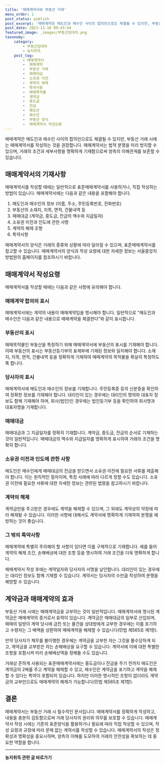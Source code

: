 ```yaml
---
title: '매매계약서와 부동산 거래'
menu_order: 1
post_status: publish
post_excerpt: '매매계약은 매도인과 매수인 사이의 합의만으로도 체결될 수 있지만, 부동산 거래 시에는 매매계약서를 작성하는 것을 권장합니다. 매매계약서는 법적 분쟁을 미리 방지할 수 있으며, 거래의 조건과 세부사항을 명확하게 기재함으로써 양측의 이해관계를 보존할 수 있습니다.'
post_date: 2023-11-16 09:43:44
featured_image: _images/부동산임대차.png
taxonomy:
    category:
        - 부동산임대차
        - 농지취득
    post_tag:
        - 매매계약서
        -  매매계약
        -  부동산 거래
        -  매매대금
        -  소유권 이전
        -  계약의 해제
        -  특약사항
        -  매매목적물
        -  계약금
        -  중도금
        -  잔금
        -  매도인
        -  매수인
        -  부동산 양식
        -  매매계약서 작성요령
---
```



매매계약은 매도인과 매수인 사이의 합의만으로도 체결될 수 있지만, 부동산 거래 시에는 매매계약서를 작성하는 것을 권장합니다. 매매계약서는 법적 분쟁을 미리 방지할 수 있으며, 거래의 조건과 세부사항을 명확하게 기재함으로써 양측의 이해관계를 보존할 수 있습니다.

## 매매계약서의 기재사항

매매계약서를 작성할 때에는 일반적으로 표준매매계약서를 사용하거나, 직접 작성하는 방법이 있습니다. 매매계약서에는 다음과 같은 내용을 포함해야 합니다.

1. 매도인과 매수인의 정보 (이름, 주소, 주민등록번호, 전화번호)
2. 부동산의 소재지, 지목, 면적, 건물내역 등
3. 매매대금 (계약금, 중도금, 잔금의 액수와 지급일자)
4. 소유권 이전과 인도에 관한 사항
5. 계약의 해제 조항
6. 특약사항

매매계약서의 양식은 거래의 종류와 상황에 따라 달라질 수 있으며, 표준매매계약서를 참고할 수 있습니다. 매매계약서의 양식과 작성 요령에 대한 자세한 정보는 서울중앙지방법원의 홈페이지를 참조하시기 바랍니다.

## 매매계약서 작성요령

매매계약서를 작성할 때에는 다음과 같은 사항에 유의해야 합니다.

### 매매계약 합의의 표시

매매계약서에는 계약의 내용이 매매계약임을 명시해야 합니다. 일반적으로 "매도인과 매수인은 다음과 같은 내용으로 매매계약을 체결한다"와 같이 표시합니다.

### 부동산의 표시

매매목적물인 부동산을 특정하기 위해 매매계약서에 부동산의 표시를 기재해야 합니다. 이때 부동산의 표시는 부동산등기부의 표제부에 기재된 정보와 일치해야 합니다. 소재지, 지목, 면적, 건물내역 등을 정확하게 기재하여 매매계약의 목적물을 확실히 특정하도록 합니다.

### 당사자의 표시

매매계약서에 매도인과 매수인의 정보를 기재합니다. 주민등록증 등의 신분증을 확인하여 정확한 정보를 기재해야 합니다. 대리인이 있는 경우에는 대리인의 명의와 대표자 정보도 함께 기재해야 하며, 회사(법인)인 경우에는 법인등기부 등을 확인하여 회사명과 대표자명을 기재합니다.

### 매매대금

매매대금과 그 지급일자를 정확히 기재합니다. 계약금, 중도금, 잔금의 순서로 기재하는 것이 일반적입니다. 매매대금의 액수와 지급일자를 명확하게 표시하여 거래의 조건을 명확히 합니다.

### 소유권 이전과 인도에 관한 사항

매도인은 매수인에게 매매대금의 잔금을 받으면서 소유권 이전에 필요한 서류를 제출해야 합니다. 이는 원칙적인 절차이며, 특정 사례에 따라 다르게 정할 수도 있습니다. 소유권 이전에 필요한 서류에 대한 자세한 정보는 관련된 법령을 참고하시기 바랍니다.

### 계약의 해제

계약금만을 주고받은 경우에도 계약을 해제할 수 있으며, 그 외에도 계약상의 약정에 따라 해제될 수 있습니다. 이러한 사항에 대해서도 계약서에 명확하게 기재하여 분쟁을 예방하는 것이 좋습니다.

### 그 밖의 특약사항

매매계약에 특별히 주의해야 할 사항이 있다면 이를 구체적으로 기재합니다. 예를 들어 계약의 해제 조건, 손해배상에 대한 조항 등을 명시하여 거래 조건을 더욱 명확하게 합니다.

매매계약서 작성 후에는 계약일자와 당사자의 서명을 날인합니다. 대리인이 있는 경우에는 대리인 정보도 함께 기재할 수 있습니다. 계약서는 당사자의 수만큼 작성하여 분쟁을 예방할 수 있습니다. 

## 계약금과 매매계약의 효과

부동산 거래 시에는 매매계약금을 교부하는 것이 일반적입니다. 매매계약서에 명시된 계약금은 매매계약의 증거로서 효력이 있습니다. 계약금은 매매대금의 일부로 산입되며, 매매의 일방이 계약 당시에 금전 또는 물건을 상대방에게 교부한 경우에는 이를 포기하고 수령자는 그 배액을 상환하여 매매계약을 해제할 수 있습니다(민법 제565조 제1항).

만약 당사자가 채무를 불이행한 경우에는 계약금을 교부한 자는 그것을 몰수당하게 되고, 계약금을 교부받은 자는 손해배상을 요구할 수 있습니다. 계약서에 이에 대한 특별한 조항을 포함시켜 미리 손해배상액을 정해둘 수도 있습니다.

거래상 흔하게 사용되는 표준매매계약서에는 중도금이나 잔금을 주기 전까지 매도인은 계약금의 2배를 주고 계약을 해제할 수 있고, 매수인은 계약금을 포기하고 계약을 해제할 수 있다는 특약이 포함되어 있습니다. 하지만 이러한 명시적인 조항이 없더라도 계약금의 교부만으로도 매매계약의 해제가 가능합니다(민법 제565조 제1항).

## 결론

매매계약서는 부동산 거래 시 필수적인 문서입니다. 매매계약서를 정확하게 작성하고, 내용을 충분히 검토함으로써 거래 당사자의 권리와 의무를 보호할 수 있습니다. 매매계약서 작성 시에는 기존의 표준양식을 활용하거나 필요에 따라 직접 작성할 수 있으며, 작성 요령과 규정에 따라 문제 없는 계약서를 작성할 수 있습니다. 매매계약서의 작성은 정확성과 명확성을 중요시하며, 양측의 이해를 도모하여 거래의 안전성을 확보하는 데 중요한 역할을 합니다.
<!-- wp:separator -->
<hr class="wp-block-separator has-alpha-channel-opacity"/>
<!-- /wp:separator -->

<!-- wp:group {"backgroundColor":"base","layout":{"type":"constrained"}} -->
<div class="wp-block-group has-base-background-color has-background"><!-- wp:paragraph {"align":"center","fontSize":"medium"} -->
<p class="has-text-align-center has-large-font-size"><strong>농지취득 관련 글 바로가기</strong></p>
<!-- /wp:paragraph -->


<!-- wp:latest-posts
{"categories":[{"id":22986,"count":19,"description":"","link":"https://uknowlaw.com/category/%eb%86%8d%ec%a7%80%ec%b7%a8%eb%93%9d/","name":"농지취득","slug":"농지취득","taxonomy":"category","parent":0,"meta":[],"_links":{"self":[{"href":"https://uknowlaw.com/wp-json/wp/v2/categories/22986"}],"collection":[{"href":"https://uknowlaw.com/wp-json/wp/v2/categories"}],"about":[{"href":"https://uknowlaw.com/wp-json/wp/v2/taxonomies/category"}],"wp:post_type":[{"href":"https://uknowlaw.com/wp-json/wp/v2/posts?categories=22986"}],"curies":[{"name":"wp","href":"https://api.w.org/{rel}","templated":true}]}}],"postsToShow":100,"excerptLength":28,"postLayout":"grid","columns":2,"featuredImageAlign":"left","featuredImageSizeSlug":"large","fontSize":"small"} /--></div>
<!-- /wp:group -->